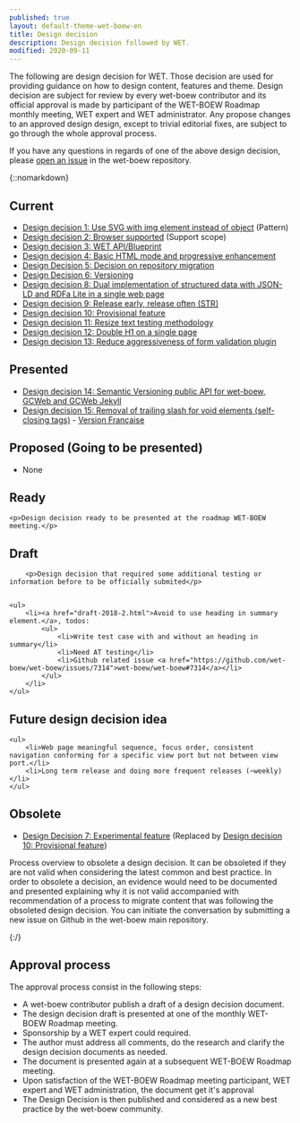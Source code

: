 ```yaml
---
published: true
layout: default-theme-wet-boew-en
title: Design decision
description: Design decision followed by WET.
modified: 2020-09-11
---
```


The following are design decision for WET. Those decision are used for providing guidance on how to design content, features and theme. Design decision are subject for review by every wet-boew contributor and its official approval is made by participant of the WET-BOEW Roadmap monthly meeting, WET expert and WET administrator. Any propose changes to an approved design design, except to trivial editorial fixes, are subject to go through the whole approval process.

If you have any questions in regards of one of the above design decision, please [open an issue](https://github.com/wet-boew/wet-boew/issues) in the wet-boew repository.

{::nomarkdown}
<div class="wb-filter">
<section>
	<h2>Current</h2>
	<ul>
		<li><a href="1.html">Design decision 1: Use SVG with img element instead of object</a> (Pattern)</li>
		<li><a href="2.html">Design decision 2: Browser supported</a> (Support scope)</li>
		<li><a href="3.html">Design decision 3: WET API/Blueprint</a></li>
		<li><a href="4.html">Design decision 4: Basic HTML mode and progressive enhancement</a></li>
		<li><a href="5.html">Design Decision 5: Decision on repository migration</a></li>
		<li><a href="6.html">Design Decision 6: Versioning</a></li>
		<li><a href="8.html">Design decision 8: Dual implementation of structured data with JSON-LD and RDFa Lite in a single web page</a></li>
		<li><a href="9.html">Design decision 9: Release early, release often (<abbr title="Short-term release">STR</abbr>)</a></li>
		<li><a href="10.html">Design decision 10: Provisional feature</a></li>
		<li><a href="11.html">Design decision 11: Resize text testing methodology</a></li>
		<li><a href="12.html">Design decision 12: Double H1 on a single page</a></li>
		<li><a href="13.html">Design decision 13: Reduce aggressiveness of form validation plugin</a></li>
	</ul>
</section>

<section>
	<h2>Presented</h2>
	<ul>
		<li><a href="14.html">Design decision 14: Semantic Versioning public API for wet-boew, GCWeb and GCWeb Jekyll</a></li>
		<li><a href="15.html">Design decision 15: Removal of trailing slash for void elements (self-closing tags)</a> - <a href="15-fr.html" lang="fr">Version Française</a></li>
	</ul>
</section>

<section>
	<h2>Proposed (Going to be presented)</h2>
	<ul>
		<li>None</li>
	</ul>
</section>


<!--
<section>
	<h2>Limited AT support</h2>

	<p>Design decision to provide better support to assistive technologies.</p>

</section>

<section>
	<h2>Usability finding</h2>

	<p>Design decision issued from usability research.</p>

</section>
-->

<section>
	<h2>Ready</h2>

<!--
	<ul>
		<li><a href="9.html">Design decision 9: Release early, release often (<abbr title="Short-term release">STR</abbr>)</a></li>
	</ul>
 -->

	<p>Design decision ready to be presented at the roadmap WET-BOEW meeting.</p>

</section>

<section>
	<h2>Draft</h2>

		<p>Design decision that required some additional testing or information before to be officially submited</p>


	<ul>
		<li><a href="draft-2018-2.html">Avoid to use heading in summary element.</a>, todos:
			<ul>
				<li>Write test case with and without an heading in summary</li>
				<li>Need AT testing</li>
				<li>Github related issue <a href="https://github.com/wet-boew/wet-boew/issues/7314">wet-boew/wet-boew#7314</a></li>
			</ul>
		</li>
	</ul>

</section>

<section>
	<h2>Future design decision idea</h2>

	<ul>
		<li>Web page meaningful sequence, focus order, consistent navigation conforming for a specific view port but not between view port.</li>
		<li>Long term release and doing more frequent releases (~weekly)</li>
	</ul>
</section>

<section>
	<h2>Obsolete</h2>
	<ul>
		<li><a href="7.html">Design Decision 7: Experimental feature</a> (Replaced by <a href="10.html">Design decision 10: Provisional feature</a>)</li>
	</ul>
	<p>Process overview to obsolete a design decision. It can be obsoleted if they are not valid when considering the latest common and best practice. In order to obsolete a decision, an evidence would need to be documented and presented explaining why it is not valid accompanied with recommendation of a process to migrate content that was following the obsoleted design decision. You can initiate the conversation by submitting a new issue on Github in the wet-boew main repository.</p>

</section>
</div>
{:/}


## Approval process

The approval process consist in the following steps:
* A wet-boew contributor publish a draft of a design decision document.
* The design decision draft is presented at one of the monthly WET-BOEW Roadmap meeting.
* Sponsorship by a WET expert could required.
* The author must address all comments, do the research and clarify the design decision documents as needed.
* The document is presented again at a subsequent WET-BOEW Roadmap meeting.
* Upon satisfaction of the WET-BOEW Roadmap meeting participant, WET expert and WET administration, the document get it's approval
* The Design Decision is then published and considered as a new best practice by the wet-boew community.
